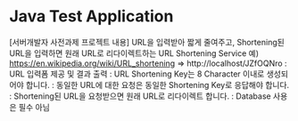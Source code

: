 Java Test Application
===



[서버개발자 사전과제 프로젝트 내용]
URL을 입력받아 짧게 줄여주고, Shortening된 URL을 입력하면 원래 URL로 리다이렉트하는 URL Shortening Service
예) https://en.wikipedia.org/wiki/URL_shortening => http://localhost/JZfOQNro
: URL 입력폼 제공 및 결과 출력
: URL Shortening Key는 8 Character 이내로 생성되어야 합니다.
: 동일한 URL에 대한 요청은 동일한 Shortening Key로 응답해야 합니다.
: Shortening된 URL을 요청받으면 원래 URL로 리다이렉트 합니다.
: Database 사용은 필수 아님


